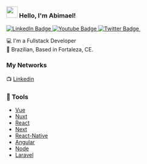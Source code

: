 ### <img src="https://media.giphy.com/media/hvRJCLFzcasrR4ia7z/giphy.gif" width="30px" height="30px"> Hello, I'm Abimael! 
<div id="badges">
  <a href="your-linkedin-URL">
    <img src="https://img.shields.io/badge/LinkedIn-blue?style=for-the-badge&logo=linkedin&logoColor=white" alt="LinkedIn Badge"/>
  </a>
  <a href="your-youtube-URL">
    <img src="https://img.shields.io/badge/YouTube-red?style=for-the-badge&logo=youtube&logoColor=white" alt="Youtube Badge"/>
  </a>
  <a href="your-twitter-URL">
    <img src="https://img.shields.io/badge/Twitter-blue?style=for-the-badge&logo=twitter&logoColor=white" alt="Twitter Badge"/>
  </a>
  <img src="https://komarev.com/ghpvc/?username=abimaelst&style=flat-square&color=blue" alt=""/>
</div>

💻 I'm a Fullstack Developer   <br>
🏡 Brazilian, Based in Fortaleza, CE. 

### My Networks

📺 [Linkedin](https://www.linkedin.com/in/abimael-tavares-511720162/) <br>

### 📕 Tools

- [Vue](https://vuejs.org/)
- [Nuxt](https://typescript.nuxtjs.org/cookbook/store)
- [React](https://reactjs.org/)
- [Next](https://nextjs.org/)
- [React-Native](https://reactnative.dev/)
- [Angular](https://angular.io/)
- [Node](https://nodejs.org/en/)
- [Laravel](https://laravel.com/)

